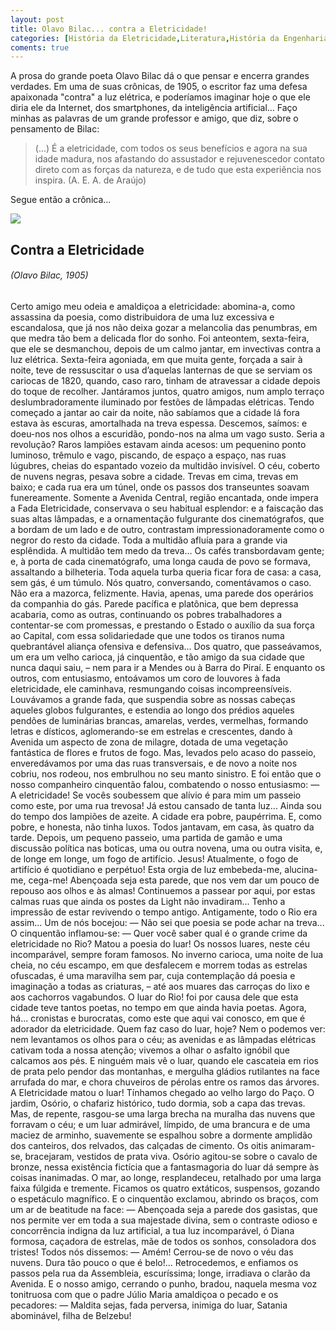 ```yaml
---
layout: post
title: Olavo Bilac... contra a Eletricidade!
categories: [História da Eletricidade,Literatura,História da Engenharia Elétrica]
coments: true
---
```


A prosa do grande poeta Olavo Bilac dá o que pensar e encerra grandes verdades. Em uma de suas crônicas, de 1905, o escritor faz uma defesa apaixonada "contra" a luz elétrica, e poderíamos imaginar hoje o que ele diria ele da Internet, dos smartphones, da inteligência artificial... Faço minhas as palavras de um grande professor e amigo, que diz, sobre o pensamento de Bilac:

>  (...) É a eletricidade, com todos os seus benefícios e agora na sua idade madura, nos afastando do assustador e rejuvenescedor contato direto com as forças da natureza, e de tudo que esta experiência nos inspira. (A. E. A. de Araújo)

Segue então a crônica...

![](https://otelegrafo.com/images/bonde-eletrico.jpeg)

## Contra a Eletricidade

###### (Olavo Bilac, 1905)

Certo amigo meu odeia e amaldiçoa a eletricidade: abomina-a, como assassina da poesia, como distribuidora de uma luz excessiva e escandalosa, que já nos não deixa gozar a melancolia das penumbras, em que medra tão bem a delicada flor do sonho.
Foi anteontem, sexta-feira, que ele se desmanchou, depois de um calmo jantar, em invectivas contra a luz elétrica.
Sexta-feira agoniada, em que muita gente, forçada a sair à noite, teve de ressuscitar o usa d’aquelas lanternas de que se serviam os cariocas de 1820, quando, caso raro, tinham de atravessar a cidade depois do toque de recolher.
Jantáramos juntos, quatro amigos, num amplo terraço deslumbradoramente iluminado por festões de lâmpadas elétricas. Tendo começado a jantar ao cair da noite, não sabíamos que a cidade lá fora estava às escuras, amortalhada na treva espessa. Descemos, saímos: e doeu-nos nos olhos a escuridão, pondo-nos na alma um vago susto.
Seria a revolução?
Raros lampiões estavam ainda acesos: um pequenino ponto luminoso, trêmulo e vago, piscando, de espaço a espaço, nas ruas lúgubres, cheias do espantado vozeio da multidão invisível. O céu, coberto de nuvens negras, pesava sobre a cidade. Trevas em cima, trevas em baixo; e cada rua era um túnel, onde os passos dos transeuntes soavam funereamente. 
Somente a Avenida Central, região encantada, onde impera a Fada Eletricidade, conservava o seu habitual esplendor: e a faiscação das suas altas lâmpadas, e a ornamentação fulgurante dos cinematógrafos, que a bordam de um lado e de outro, contrastam impressionadoramente como o negror do resto da cidade.
Toda a multidão afluía para a grande via esplêndida. A multidão tem medo da treva... Os cafés transbordavam gente; e, à porta de cada cinematógrafo, uma longa cauda de povo se formava, assaltando a bilheteria. Toda aquela turba queria ficar fora de casa: a casa, sem gás, é um túmulo. 
Nós quatro, conversando, comentávamos o caso.
Não era a mazorca, felizmente. Havia, apenas, uma parede dos operários da companhia do gás. Parede pacífica e platônica, que bem depressa acabaria, como as outras, continuando os pobres trabalhadores a contentar-se com promessas, e prestando o Estado o auxílio da sua força ao Capital, com essa solidariedade que une todos os tiranos numa quebrantável aliança ofensiva e defensiva...
Dos quatro, que passeávamos, um era um velho carioca, já cinquentão, e tão amigo da sua cidade que nunca daqui saiu, – nem para ir a Mendes ou à Barra do Piraí.
E enquanto os outros, com entusiasmo, entoávamos um coro de louvores à fada eletricidade, ele caminhava, resmungando coisas incompreensíveis.
Louvávamos a grande fada, que suspendia sobre as nossas cabeças aqueles globos fulgurantes, e estendia ao longo dos prédios aqueles pendões de luminárias brancas, amarelas, verdes, vermelhas, formando letras e dísticos, aglomerando-se em estrelas e crescentes, dando à Avenida um aspecto de zona de milagre, dotada de uma vegetação fantástica de flores e frutos de fogo.
Mas, levados pelo acaso do passeio, enveredávamos por uma das ruas transversais, e de novo a noite nos cobriu, nos rodeou, nos embrulhou no seu manto sinistro. E foi então que o nosso companheiro cinquentão falou, combatendo o nosso entusiasmo:
― A eletricidade! Se vocês soubessem que alívio é para mim um passeio como este, por uma rua trevosa! Já estou cansado de tanta luz... Ainda sou do tempo dos lampiões de azeite. A cidade era pobre, paupérrima. E, como pobre, e honesta, não tinha luxos. Todos jantavam, em casa, às quatro da tarde. Depois, um pequeno passeio, uma partida de gamão e uma discussão política nas boticas, uma ou outra novena, uma ou outra visita, e, de longe em longe, um fogo de artifício. Jesus! Atualmente, o fogo de artifício é quotidiano e perpétuo! Esta orgia de luz embebeda-me, alucina-me, cega-me! Abençoada seja esta parede, que nos vem dar um pouco de repouso aos olhos e às almas! Continuemos a passear por aqui, por estas calmas ruas que ainda os postes da Light não invadiram... Tenho a impressão de estar revivendo o tempo antigo. Antigamente, todo o Rio era assim...
Um de nós bocejou:
― Não sei que poesia se pode achar na treva...
O cinquentão inflamou-se:
― Quer você saber qual é o grande crime da eletricidade no Rio? Matou a poesia do luar! Os nossos luares, neste céu incomparável, sempre foram famosos. No inverno carioca, uma noite de lua cheia, no céu escampo, em que desfalecem e morrem todas as estrelas ofuscadas, é uma maravilha sem par, cuja contemplação dá poesia e imaginação a todas as criaturas, – até aos muares das carroças do lixo e aos cachorros vagabundos. O luar do Rio! foi por causa dele que esta cidade teve tantos poetas, no tempo em que ainda havia poetas. Agora, há... cronistas e burocratas, como este que aqui vai conosco, em que é adorador da eletricidade. Quem faz caso do luar, hoje? Nem o podemos ver: nem levantamos os olhos para o céu; as avenidas e as lâmpadas elétricas cativam toda a nossa atenção; vivemos a olhar o asfalto ignóbil que calcamos aos pés. E ninguém mais vê o luar, quando ele cascateia em rios de prata pelo pendor das montanhas, e mergulha gládios rutilantes na face arrufada do mar, e chora chuveiros de pérolas entre os ramos das árvores. A Eletricidade matou o luar!
Tínhamos chegado ao velho largo do Paço. O jardim, Osório, o chafariz histórico, tudo dormia, sob a capa das trevas. Mas, de repente, rasgou-se uma larga brecha na muralha das nuvens que forravam o céu; e um luar admirável, límpido, de uma brancura e de uma maciez de arminho, suavemente se espalhou sobre a dormente amplidão dos canteiros, dos relvados, das calçadas de cimento. Os oitis animaram-se, bracejaram, vestidos de prata viva. Osório agitou-se sobre o cavalo de bronze, nessa existência fictícia que a fantasmagoria do luar dá sempre às coisas inanimadas. O mar, ao longe, resplandeceu, retalhado por uma larga faixa fúlgida e tremente. Ficamos os quatro extáticos, suspensos, gozando o espetáculo magnífico. E o cinquentão exclamou, abrindo os braços, com um ar de beatitude na face:
― Abençoada seja a parede dos gasistas, que nos permite ver em toda a sua majestade divina, sem o contraste odioso e concorrência indigna da luz artificial, a tua luz incomparável, ó Diana formosa, caçadora de estrelas, mãe de todos os sonhos, consoladora dos tristes!
Todos nós dissemos:
― Amém!
Cerrou-se de novo o véu das nuvens. Dura tão pouco o que é belo!...
Retrocedemos, e enfiamos os passos pela rua da Assembleia, escuríssima; longe, irradiava o clarão da Avenida. E o nosso amigo, cerrando o punho, bradou, naquela mesma voz tonitruosa com que o padre Júlio Maria amaldiçoa o pecado e os pecadores:
― Maldita sejas, fada perversa, inimiga do luar, Satania abominável, filha de Belzebu!
